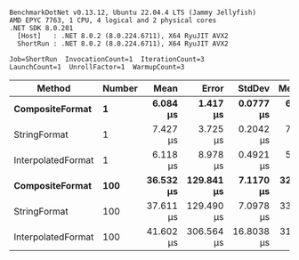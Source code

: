 ```

BenchmarkDotNet v0.13.12, Ubuntu 22.04.4 LTS (Jammy Jellyfish)
AMD EPYC 7763, 1 CPU, 4 logical and 2 physical cores
.NET SDK 8.0.201
  [Host]   : .NET 8.0.2 (8.0.224.6711), X64 RyuJIT AVX2
  ShortRun : .NET 8.0.2 (8.0.224.6711), X64 RyuJIT AVX2

Job=ShortRun  InvocationCount=1  IterationCount=3  
LaunchCount=1  UnrollFactor=1  WarmupCount=3  

```
| Method             | Number | Mean      | Error      | StdDev     | Median    | Min       | Max       | Allocated |
|------------------- |------- |----------:|-----------:|-----------:|----------:|----------:|----------:|----------:|
| **CompositeFormat**    | **1**      |  **6.084 μs** |   **1.417 μs** |  **0.0777 μs** |  **6.061 μs** |  **6.021 μs** |  **6.171 μs** |     **872 B** |
| StringFormat       | 1      |  7.427 μs |   3.725 μs |  0.2042 μs |  7.474 μs |  7.203 μs |  7.603 μs |     896 B |
| InterpolatedFormat | 1      |  6.118 μs |   8.978 μs |  0.4921 μs |  5.891 μs |  5.781 μs |  6.683 μs |     872 B |
| **CompositeFormat**    | **100**    | **36.532 μs** | **129.841 μs** |  **7.1170 μs** | **32.691 μs** | **32.160 μs** | **44.744 μs** |   **14336 B** |
| StringFormat       | 100    | 37.611 μs | 129.490 μs |  7.0978 μs | 33.553 μs | 33.474 μs | 45.806 μs |   16736 B |
| InterpolatedFormat | 100    | 41.602 μs | 306.564 μs | 16.8038 μs | 31.940 μs | 31.860 μs | 61.005 μs |   14336 B |
